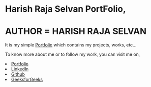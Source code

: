 # Harish Raja Selvan PortFolio,

# AUTHOR = HARISH RAJA SELVAN

It is my simple <a href="https://harish-gits.github.io/">Portfolio</a> which contains my projects, works, etc...

To know more about me or to follow my work, you can visit me on,

<li><a href="https://harish-gits.github.io/">Portfolio</a> 
<li><a href="https://www.linkedin.com/in/harish-raja-selvan">LinkedIn</a> 
<li><a href="https://github.com/Harish-Gits">Github</a> 
<li><a href="https://www.geeksforgeeks.org/user/harish_rs_gfg">GeeksforGeeks</a> 


